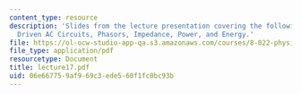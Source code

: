 ```yaml
---
content_type: resource
description: 'Slides from the lecture presentation covering the following topics:
  Driven AC Circuits, Phasors, Impedance, Power, and Energy.'
file: https://ol-ocw-studio-app-qa.s3.amazonaws.com/courses/8-022-physics-ii-electricity-and-magnetism-fall-2004/06e667759af969c3ede560f1fc0bc93b_lecture17.pdf
file_type: application/pdf
resourcetype: Document
title: lecture17.pdf
uid: 06e66775-9af9-69c3-ede5-60f1fc0bc93b
---
```

